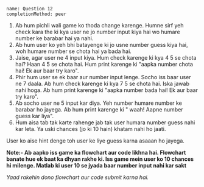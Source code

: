 ```ngMeta
name: Question 12
completionMethod: peer
```

1. Ab hum pichli wali game ko thoda change karenge. Humne sirf yeh check kara the ki kya user ne jo number input kiya hai wo humare number ke barabar hai ya nahi. 
2. Ab hum user ko yeh bhi batayenge ki jo usne number guess kiya hai, woh humare number se chota hai ya bada hai. 
3. Jaise, agar user ne 4 input kiya. Hum check karenge ki kya 4 5 se chota hai? Haan 4 5 se chota hai. Hum print karenge ki "aapka number chota hai! Ek aur baar try karo".
4. Phir hum user se ek baar aur number input lenge. Socho iss baar user ne 7 daala. Ab hum check karenge ki kya 7 5 se chota hai. Iska jawab nahi hoga. Ab hum print karenge ki "aapka number bada hai! Ek aur baar try karo". 
5. Ab socho user ne 5 input kar diya. Yeh number humare number ke barabar ho jayega. Ab hum print karenge ki " waah! Aapne number guess kar liya".
6. Hum aisa tab tak karte rahenge jab tak user humara number guess nahi kar leta. Ya uski chances (jo ki 10 hain) khatam nahi ho jaati.

User ko aise hint denge toh user ke liye guess karna asaaan ho jayega.

**Note:- Ab aapko iss game ka flowchart aur code likhna hai. Flowchart banate hue ek baat ka dhyan rakhe ki. Iss game mein user ko 10 chances hi milenge. Matlab ki user 10 se jyada baar number input nahi kar sakt**

*Yaad rakehin dono flowchart aur code submit karna hai.*